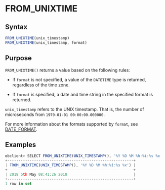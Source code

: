 # FROM_UNIXTIME

## Syntax

```javascript
FROM_UNIXTIME(unix_timestamp)
FROM_UNIXTIME(unix_timestamp, format)
```

## Purpose

`FROM_UNIXTIME()` returns a value based on the following rules:

* If `format` is not specified, a value of the `DATETIME` type is returned, regardless of the time zone.

* If `format` is specified, a date and time string in the specified format is returned.

`unix_timestamp` refers to the UNIX timestamp. That is, the number of microseconds from `1970-01-01 00:00:00.000000`.

For more information about the formats supported by `format`, see [DATE_FORMAT](../1.date-and-time-functions-of-mysql-mode/10.date-format-of-mysql-mode.md).

## Examples

```javascript
obclient> SELECT FROM_UNIXTIME(UNIX_TIMESTAMP(), '%Y %D %M %h:%i:%s %x');
+---------------------------------------------------------+
| FROM_UNIXTIME(UNIX_TIMESTAMP(), '%Y %D %M %h:%i:%s %x') |
+---------------------------------------------------------+
| 2018 5th May 08:41:26 2018                              |
+---------------------------------------------------------+
1 row in set
```
